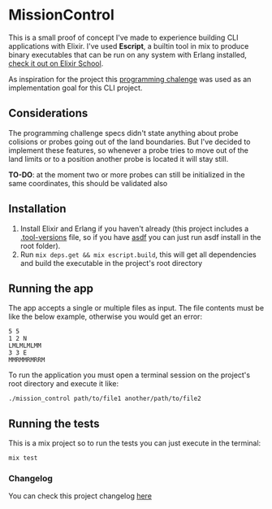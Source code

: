 
# MissionControl

  

This is a small proof of concept I've made to experience building CLI applications with Elixir. I've used **Escript**, a builtin tool in mix to produce binary executables that can be run on any system with Erlang installed, [check it out on Elixir School](https://elixirschool.com/en/lessons/advanced/escripts/).

As inspiration for the project this [programming chalenge](challenge_specs.pdf) was used as an implementation goal for this CLI project.  

## Considerations

The programming challenge specs didn't state anything about probe colisions or probes going out of the land boundaries. But I've decided to implement these features, so whenever a probe tries to move out of the land limits or to a position another probe is located it will stay still.

**TO-DO**: at the moment two or more probes can still be initialized in the same coordinates, this should be validated also

## Installation

 1. Install Elixir and Erlang if you haven't already (this project includes a [.tool-versions](.tool-versions) file, so if you have [asdf](https://github.com/asdf-vm/asdf) you can just run asdf install in the root folder).
 2. Run `mix deps.get && mix escript.build`, this will get all dependencies and build the executable in the project's root directory

## Running the app

The app accepts a single or multiple files as input. The file contents must be like the below example, otherwise you would get an error:

```
5 5
1 2 N
LMLMLMLMM
3 3 E
MMRMMRMRRM

```

To run the application you must open a terminal session on the project's root directory and execute it like:

    ./mission_control path/to/file1 another/path/to/file2

## Running the tests

This is a mix project so to run the tests you can just execute in the terminal:

    mix test

### Changelog

You can check this project changelog [here](CHANGELOG.md)
